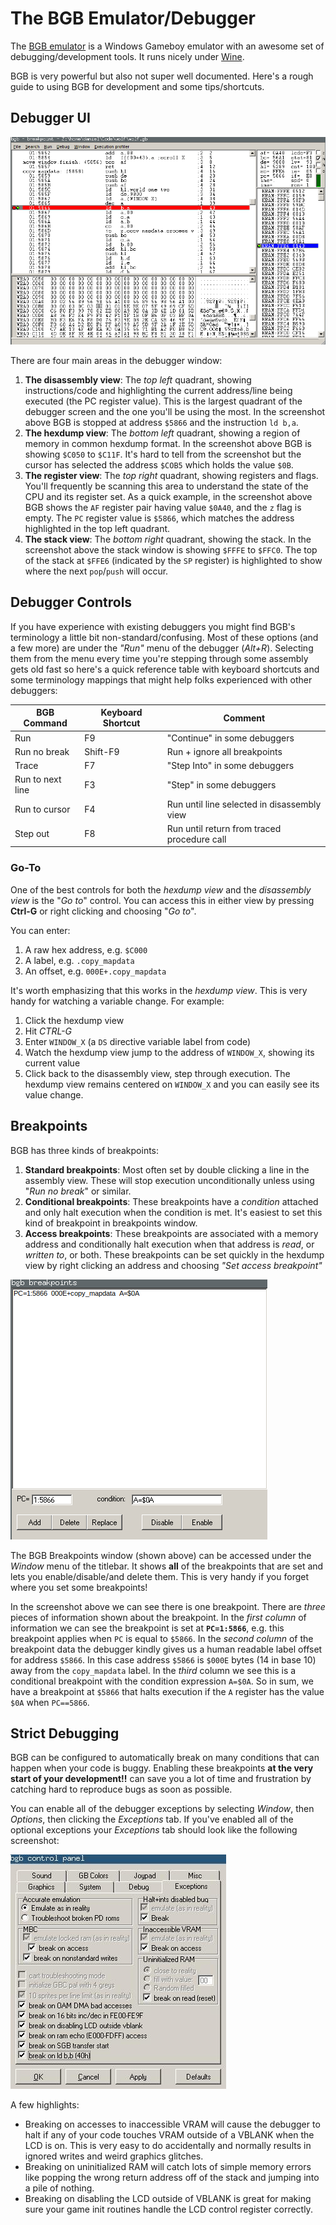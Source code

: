 # The BGB Emulator/Debugger

The [BGB emulator](http://bgb.bircd.org/) is a Windows Gameboy emulator with
an awesome set of debugging/development tools. It runs nicely under
[Wine](https://www.winehq.org/).

BGB is very powerful but also not super well documented. Here's a rough guide to
using BGB for development and some tips/shortcuts.

## Debugger UI

![BGB Debugger interface](screenshots/bgb.debugger.png)

There are four main areas in the debugger window:

1. **The disassembly view**: The _top left_ quadrant, showing instructions/code
   and highlighting the current address/line being executed (the PC register
   value). This is the largest quadrant of the debugger screen and the one 
   you'll be using the most. In the screenshot above BGB is stopped at address
   `$5866` and the instruction `ld b,a`.
1. **The hexdump view**: The _bottom left_ quadrant, showing a region of
   memory in common hexdump format. In the screenshot above BGB is showing
   `$C050` to `$C11F`. It's hard to tell from the screenshot but the cursor has
   selected the address `$COB5` which holds the value `$0B`.
1. **The register view**: The _top right_ quadrant, showing registers and
   flags. You'll frequently be scanning this area to understand the state of
   the CPU and its register set. As a quick example, in the screenshot above
   BGB shows the `AF` register pair having value `$0A40`, and the `z` flag is
   empty. The `PC` register value is `$5866`, which matches the address
   highlighted in the top left quadrant.
1. **The stack view**: The _bottom right_ quadrant, showing the stack. In the
   screenshot above the stack window is showing `$FFFE` to `$FFC0`. The top of
   the stack at `$FFE6` (indicated by the `SP` register) is highlighted to show
   where the next `pop`/`push` will occur.

## Debugger Controls

If you have experience with existing debuggers you might find BGB's terminology
a little bit non-standard/confusing. Most of these options (and a few more) are
under the _"Run"_ menu of the debugger (_Alt+R_). Selecting them from the menu
every time you're stepping through some assembly gets old fast so here's a quick
reference table with keyboard shortcuts and some terminology mappings that might
help folks experienced with other debuggers:

| **BGB Command**  | **Keyboard Shortcut** | **Comment**                               |
|------------------|-------------------|-----------------------------------------------|
| Run              | F9                | "Continue" in some debuggers                  |
| Run no break     | Shift-F9          | Run + ignore all breakpoints                  |
| Trace            | F7                | "Step Into" in some debuggers                 |
| Run to next line | F3                | "Step" in some debuggers                      |
| Run to cursor    | F4                | Run until line selected in disassembly view   |
| Step out         | F8                | Run until return from traced procedure call   |


### Go-To

One of the best controls for both the _hexdump view_ and the _disassembly view_
is the "_Go to_" control. You can access this in either view by pressing
**Ctrl-G** or right clicking and choosing "_Go to_".

You can enter:
1. A raw hex address, e.g. `$C000`
1. A label, e.g. `.copy_mapdata`
1. An offset, e.g. `000E+.copy_mapdata`

It's worth emphasizing that this works in the _hexdump view_. This is very handy for watching a variable change. For example:
1. Click the hexdump view
1. Hit *CTRL-G*
1. Enter `WINDOW_X` (a `DS` directive variable label from code)
1. Watch the hexdump view jump to the address of `WINDOW_X`, showing its current value
1. Click back to the disassembly view, step through execution. The hexdump view
remains centered on `WINDOW_X` and you can easily see its value change.

## Breakpoints

BGB has three kinds of breakpoints:

1. **Standard breakpoints**: Most often set by double clicking a line in the
   assembly view. These will stop execution unconditionally unless using "_Run no
   break_" or similar.
1. **Conditional breakpoints**: These breakpoints have a _condition_ attached
   and only halt execution when the condition is met. It's easiest to set this kind
   of breakpoint in breakpoints window.
1. **Access breakpoints**: These breakpoints are associated with a memory address
   and conditionally halt execution when that address is _read_, or _written to_, 
   or both. These breakpoints can be set quickly in the hexdump view by right
   clicking an address and choosing _"Set access breakpoint"_

![BGB Breakpoints window](screenshots/bgb.breakpoints.png)

The BGB Breakpoints window (shown above) can be accessed under the _Window_
menu of the titlebar. It shows **all** of the breakpoints that are set and lets
you enable/disable/and delete them. This is very handy if you forget where you
set some breakpoints!

In the screenshot above we can see there is one breakpoint. There are *three*
pieces of information shown about the breakpoint. In the _first column_ of
information we can see the breakpoint is set at **`PC=1:5866`**, e.g. this
breakpoint applies when `PC` is equal to `$5866`. In the _second column_ of the
breakpoint data the debugger kindly gives us a human readable label offset for
address `$5866`. In this case address `$5866` is `$000E` bytes (14 in base 10)
away from the `copy_mapdata` label. In the _third_ column we see this is a
conditional breakpoint with the condition expression `A=$0A`. So in sum, we
have a breakpoint at `$5866` that halts execution if the `A` register has the
value `$0A` when `PC==5866`.

## Strict Debugging

BGB can be configured to automatically break on many conditions that can happen
when your code is buggy. Enabling these breakpoints **at the very start of your
development!!** can save you a lot of time and frustration by catching hard to
reproduce bugs as soon as possible.

You can enable all of the debugger exceptions by selecting _Window_, then
_Options_, then clicking the _Exceptions_ tab. If you've enabled all of the
optional exceptions your _Exceptions_ tab should look like the following
screenshot:

![BGB Exceptions window](screenshots/bgb.exceptions.options.png)

A few highlights:

* Breaking on accesses to inaccessible VRAM will cause the debugger to halt if
  any of your code touches VRAM outside of a VBLANK when the LCD is on. This is very
  easy to do accidentally and normally results in ignored writes and weird graphics
  glitches.
* Breaking on uninitialized RAM will catch lots of simple memory errors like popping
  the wrong return address off of the stack and jumping into a pile of nothing.
* Breaking on disabling the LCD outside of VBLANK is great for making sure your
  game init routines handle the LCD control register correctly.
